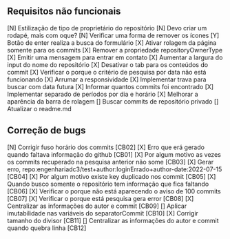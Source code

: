 ## Requisitos não funcionais
[N] Estilização de tipo de proprietário do repositório
[N] Devo criar um rodapé, mais com oque?
[N] Verificar uma forma de remover os ícones
[Y] Botão de enter realiza a busca do formulário
[X] Ativar rolagem da página somente para os commits
[X] Remover a propriedade repositoryOwnerType
[X] Emitir uma mensagem para entrar em contato
[X] Aumentar a largura do input do nome do repositório
[X] Desativar o tab para os conteúdos do commit
[X] Verificar o porque o critério de pesquisa por data não está funcionando
[X] Arrumar a responsividade
[X] Implementar trava para buscar com data futura
[X] Informar quantos commits foi encontrado
[X] Implementar separado de períodos por dia e horário
[X] Melhorar a aparência da barra de rolagem
[] Buscar commits de repositório privado
[] Atualizar o readme.md

## Correção de bugs
[N] Corrigir fuso horário dos commits [CB02]
[X] Erro que erá gerado quando faltava informação do github [CB01]
[X] Por algum motivo as vezes os commits recuperado na pesquisa anterior não some [CB03]
[X] Gerar erro, repo:engenhariadc3/test+author:loginErrado+author-date:2022-07-15 [CB04]
[X] Por algum motivo existe key duplicado nos commit [CB05]
[X] Quando busco somente o repositório tem informação que fica faltando [CB06]
[X] Verificar o porque não está aparecendo o aviso de 100 commits [CB07]
[X] Verificar o porque está pesquisa gera error [CB08]
[X] Centralizar as informações do autor e commit [CB09]
[] Aplicar imutabilidade nas variáveis do separatorCommit [CB10]
[X] Corrigir tamanho do divisor [CB11]
[] Centralizar as informações do autor e commit quando quebra linha [CB12]
